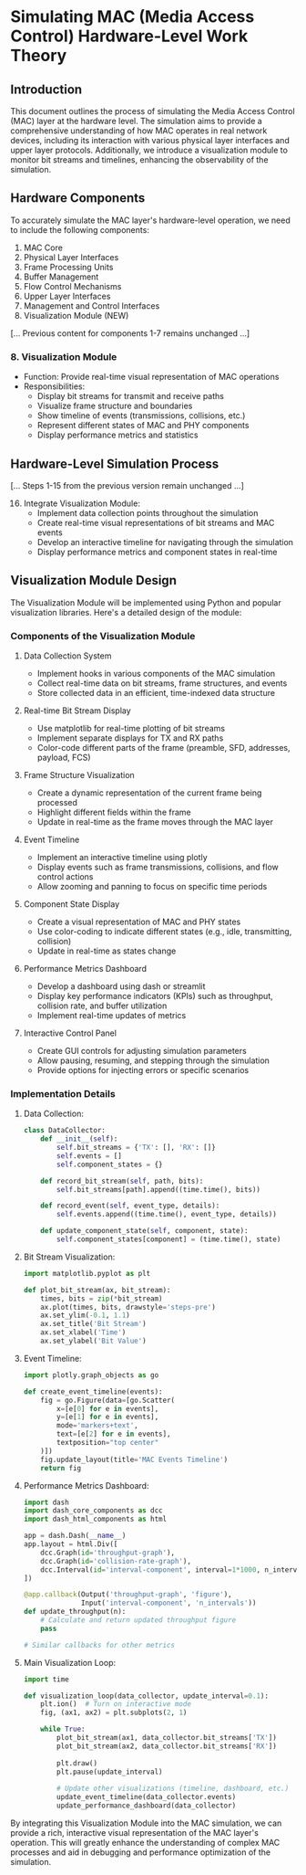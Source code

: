 # Simulating MAC (Media Access Control) Hardware-Level Work Theory

## Introduction
This document outlines the process of simulating the Media Access Control (MAC) layer at the hardware level. The simulation aims to provide a comprehensive understanding of how MAC operates in real network devices, including its interaction with various physical layer interfaces and upper layer protocols. Additionally, we introduce a visualization module to monitor bit streams and timelines, enhancing the observability of the simulation.

## Hardware Components
To accurately simulate the MAC layer's hardware-level operation, we need to include the following components:

1. MAC Core
2. Physical Layer Interfaces
3. Frame Processing Units
4. Buffer Management
5. Flow Control Mechanisms
6. Upper Layer Interfaces
7. Management and Control Interfaces
8. Visualization Module (NEW)

[... Previous content for components 1-7 remains unchanged ...]

### 8. Visualization Module
- Function: Provide real-time visual representation of MAC operations
- Responsibilities:
  - Display bit streams for transmit and receive paths
  - Visualize frame structure and boundaries
  - Show timeline of events (transmissions, collisions, etc.)
  - Represent different states of MAC and PHY components
  - Display performance metrics and statistics

## Hardware-Level Simulation Process

[... Steps 1-15 from the previous version remain unchanged ...]

16. Integrate Visualization Module:
    - Implement data collection points throughout the simulation
    - Create real-time visual representations of bit streams and MAC events
    - Develop an interactive timeline for navigating through the simulation
    - Display performance metrics and component states in real-time

## Visualization Module Design

The Visualization Module will be implemented using Python and popular visualization libraries. Here's a detailed design of the module:

### Components of the Visualization Module

1. Data Collection System
   - Implement hooks in various components of the MAC simulation
   - Collect real-time data on bit streams, frame structures, and events
   - Store collected data in an efficient, time-indexed data structure

2. Real-time Bit Stream Display
   - Use matplotlib for real-time plotting of bit streams
   - Implement separate displays for TX and RX paths
   - Color-code different parts of the frame (preamble, SFD, addresses, payload, FCS)

3. Frame Structure Visualization
   - Create a dynamic representation of the current frame being processed
   - Highlight different fields within the frame
   - Update in real-time as the frame moves through the MAC layer

4. Event Timeline
   - Implement an interactive timeline using plotly
   - Display events such as frame transmissions, collisions, and flow control actions
   - Allow zooming and panning to focus on specific time periods

5. Component State Display
   - Create a visual representation of MAC and PHY states
   - Use color-coding to indicate different states (e.g., idle, transmitting, collision)
   - Update in real-time as states change

6. Performance Metrics Dashboard
   - Develop a dashboard using dash or streamlit
   - Display key performance indicators (KPIs) such as throughput, collision rate, and buffer utilization
   - Implement real-time updates of metrics

7. Interactive Control Panel
   - Create GUI controls for adjusting simulation parameters
   - Allow pausing, resuming, and stepping through the simulation
   - Provide options for injecting errors or specific scenarios

### Implementation Details

1. Data Collection:
   ```python
   class DataCollector:
       def __init__(self):
           self.bit_streams = {'TX': [], 'RX': []}
           self.events = []
           self.component_states = {}

       def record_bit_stream(self, path, bits):
           self.bit_streams[path].append((time.time(), bits))

       def record_event(self, event_type, details):
           self.events.append((time.time(), event_type, details))

       def update_component_state(self, component, state):
           self.component_states[component] = (time.time(), state)
   ```

2. Bit Stream Visualization:
   ```python
   import matplotlib.pyplot as plt

   def plot_bit_stream(ax, bit_stream):
       times, bits = zip(*bit_stream)
       ax.plot(times, bits, drawstyle='steps-pre')
       ax.set_ylim(-0.1, 1.1)
       ax.set_title('Bit Stream')
       ax.set_xlabel('Time')
       ax.set_ylabel('Bit Value')
   ```

3. Event Timeline:
   ```python
   import plotly.graph_objects as go

   def create_event_timeline(events):
       fig = go.Figure(data=[go.Scatter(
           x=[e[0] for e in events],
           y=[e[1] for e in events],
           mode='markers+text',
           text=[e[2] for e in events],
           textposition="top center"
       )])
       fig.update_layout(title='MAC Events Timeline')
       return fig
   ```

4. Performance Metrics Dashboard:
   ```python
   import dash
   import dash_core_components as dcc
   import dash_html_components as html

   app = dash.Dash(__name__)
   app.layout = html.Div([
       dcc.Graph(id='throughput-graph'),
       dcc.Graph(id='collision-rate-graph'),
       dcc.Interval(id='interval-component', interval=1*1000, n_intervals=0)
   ])

   @app.callback(Output('throughput-graph', 'figure'),
                 Input('interval-component', 'n_intervals'))
   def update_throughput(n):
       # Calculate and return updated throughput figure
       pass

   # Similar callbacks for other metrics
   ```

5. Main Visualization Loop:
   ```python
   import time

   def visualization_loop(data_collector, update_interval=0.1):
       plt.ion()  # Turn on interactive mode
       fig, (ax1, ax2) = plt.subplots(2, 1)

       while True:
           plot_bit_stream(ax1, data_collector.bit_streams['TX'])
           plot_bit_stream(ax2, data_collector.bit_streams['RX'])
           
           plt.draw()
           plt.pause(update_interval)
           
           # Update other visualizations (timeline, dashboard, etc.)
           update_event_timeline(data_collector.events)
           update_performance_dashboard(data_collector)
   ```

By integrating this Visualization Module into the MAC simulation, we can provide a rich, interactive visual representation of the MAC layer's operation. This will greatly enhance the understanding of complex MAC processes and aid in debugging and performance optimization of the simulation.
